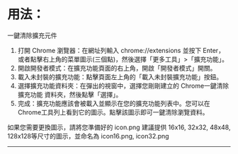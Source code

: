 # 用法：

一鍵清除擴充元件

1. 打開 Chrome 瀏覽器：在網址列輸入 chrome://extensions 並按下 Enter，或者點擊右上角的菜單圖示(三個點)，然後選擇「更多工具」>「擴充功能」。
2. 開啟開發者模式：在擴充功能頁面的右上角，開啟「開發者模式」開關。
3. 載入未封裝的擴充功能：點擊頁面左上角的「載入未封裝擴充功能」按鈕。
4. 選擇擴充功能資料夾：在彈出的視窗中，選擇您剛剛建立的 Chrome一鍵清除擴充功能 資料夾，然後點擊「選擇」。
5. 完成：擴充功能應該會被載入並顯示在您的擴充功能列表中。您可以在 Chrome工具列上看到它的圖示。點擊該圖示即可一鍵清除瀏覽資料。

如果您需要更換圖示，請將您準備好的 icon.png 建議提供 16x16, 32x32, 48x48, 128x128等尺寸的圖示，並命名為 icon16.png, icon32.png

---
